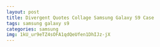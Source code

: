 ```yaml
---
layout: post
title: Divergent Quotes Collage Samsung Galaxy S9 Case
tags: samsung galaxy s9
categories: samsung
img: 1kU_ur9eTZ4sOFA1qdQeUfen1DhIJz-jX
---
```

